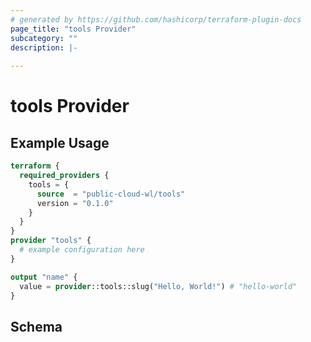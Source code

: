 ```yaml
---
# generated by https://github.com/hashicorp/terraform-plugin-docs
page_title: "tools Provider"
subcategory: ""
description: |-
  
---
```


# tools Provider



## Example Usage

```terraform
terraform {
  required_providers {
    tools = {
      source  = "public-cloud-wl/tools"
      version = "0.1.0"
    }
  }
}
provider "tools" {
  # example configuration here
}

output "name" {
  value = provider::tools::slug("Hello, World!") # "hello-world"
}
```

<!-- schema generated by tfplugindocs -->
## Schema
